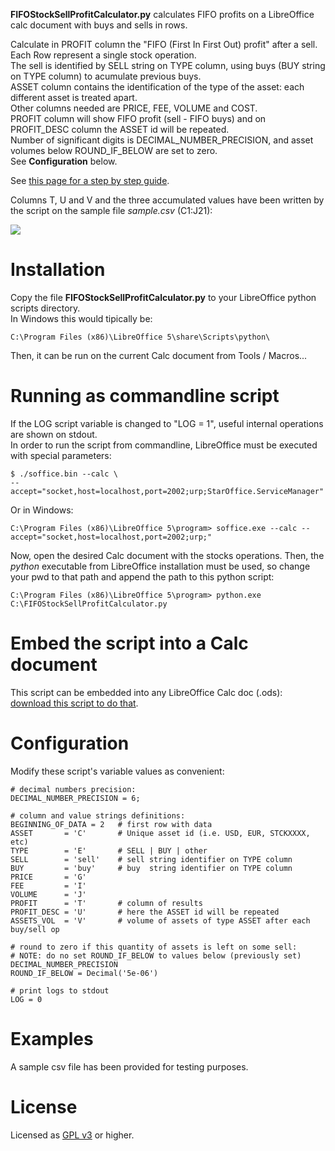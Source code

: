 **FIFOStockSellProfitCalculator.py** calculates FIFO profits on a LibreOffice calc document with buys and sells in rows.    
    
Calculate in PROFIT column the "FIFO (First In First Out) profit" after a sell.   
Each Row represent a single stock operation.   
The sell is identified by SELL string on TYPE column, using buys (BUY string on TYPE column) to acumulate previous buys.   
ASSET column contains the identification of the type of the asset: each different asset is treated apart.   
Other columns needed are PRICE, FEE, VOLUME and COST.   
PROFIT column will show FIFO profit (sell - FIFO buys) and on PROFIT\_DESC column the ASSET id will be repeated.   
Number of significant digits is DECIMAL\_NUMBER\_PRECISION, and asset volumes below ROUND\_IF\_BELOW are set to zero.   
See **Configuration** below.

See [this page for a step by step guide](https://circulosmeos.wordpress.com/2017/04/23/fifo-profits-stock-sell-calculation-with-libreoffice-calc).

Columns T, U and V and the three accumulated values have been written by the script on the sample file *sample.csv* (C1:J21):

![](https://circulosmeos.files.wordpress.com/2017/04/calc-stock-ops-example-after-script-exec.png?w=680)

Installation
============

Copy the file **FIFOStockSellProfitCalculator.py** to your LibreOffice python scripts directory.   
In Windows this would tipically be:

    C:\Program Files (x86)\LibreOffice 5\share\Scripts\python\

Then, it can be run on the current Calc document from Tools / Macros... 


Running as commandline script
=============================

If the LOG script variable is changed to "LOG = 1", useful internal operations are shown on stdout.   
In order to run the script from commandline, LibreOffice must be executed with special parameters:

    $ ./soffice.bin --calc \
    --accept="socket,host=localhost,port=2002;urp;StarOffice.ServiceManager"

Or in Windows:

    C:\Program Files (x86)\LibreOffice 5\program> soffice.exe --calc --accept="socket,host=localhost,port=2002;urp;"

Now, open the desired Calc document with the stocks operations.
Then, the *python* executable from LibreOffice installation must be used, so change your pwd to that path and append the path to this python script:

    C:\Program Files (x86)\LibreOffice 5\program> python.exe C:\FIFOStockSellProfitCalculator.py


Embed the script into a Calc document
=====================================

This script can be embedded into any LibreOffice Calc doc (.ods): [download this script to do that](https://github.com/circulosmeos/LibreOfficeScriptInsert).


Configuration
=============

Modify these script's variable values as convenient:

    # decimal numbers precision:
    DECIMAL_NUMBER_PRECISION = 6;

    # column and value strings definitions:
    BEGINNING_OF_DATA = 2   # first row with data
    ASSET       = 'C'       # Unique asset id (i.e. USD, EUR, STCKXXXX, etc)
    TYPE        = 'E'       # SELL | BUY | other
    SELL        = 'sell'    # sell string identifier on TYPE column
    BUY         = 'buy'     # buy  string identifier on TYPE column
    PRICE       = 'G'
    FEE         = 'I'
    VOLUME      = 'J'
    PROFIT      = 'T'       # column of results
    PROFIT_DESC = 'U'       # here the ASSET id will be repeated
    ASSETS_VOL  = 'V'       # volume of assets of type ASSET after each buy/sell op

    # round to zero if this quantity of assets is left on some sell:
    # NOTE: do no set ROUND_IF_BELOW to values below (previously set) DECIMAL_NUMBER_PRECISION 
    ROUND_IF_BELOW = Decimal('5e-06')

    # print logs to stdout
    LOG = 0


Examples
========

A sample csv file has been provided for testing purposes.


License
=======

Licensed as [GPL v3](http://www.gnu.org/licenses/gpl-3.0.en.html) or higher.   
